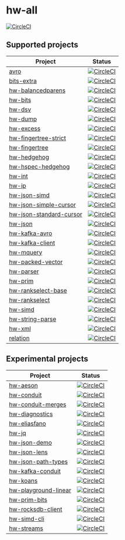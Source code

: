 # hw-all
[![CircleCI](https://circleci.com/gh/haskell-works/hw-all.svg?style=svg)](https://circleci.com/gh/haskell-works/hw-all)

## Supported projects

| Project                                                                             | Status                                                                                                                                                                            |
| ---                                                                                 | ---                                                                                                                                                                               |
| [avro                   ](https://github.com/haskell-works/avro                   ) | [![CircleCI](https://circleci.com/gh/haskell-works/avro/tree/master.svg?style=svg                   )](https://circleci.com/gh/haskell-works/avro/tree/master                   ) |
| [bits-extra             ](https://github.com/haskell-works/bits-extra             ) | [![CircleCI](https://circleci.com/gh/haskell-works/bits-extra/tree/master.svg?style=svg             )](https://circleci.com/gh/haskell-works/bits-extra/tree/master             ) |
| [hw-balancedparens      ](https://github.com/haskell-works/hw-balancedparens      ) | [![CircleCI](https://circleci.com/gh/haskell-works/hw-balancedparens/tree/master.svg?style=svg      )](https://circleci.com/gh/haskell-works/hw-balancedparens/tree/master      ) |
| [hw-bits                ](https://github.com/haskell-works/hw-bits                ) | [![CircleCI](https://circleci.com/gh/haskell-works/hw-bits/tree/master.svg?style=svg                )](https://circleci.com/gh/haskell-works/hw-bits/tree/master                ) |
| [hw-dsv                 ](https://github.com/haskell-works/hw-dsv                 ) | [![CircleCI](https://circleci.com/gh/haskell-works/hw-dsv/tree/master.svg?style=svg                 )](https://circleci.com/gh/haskell-works/hw-dsv/tree/master                 ) |
| [hw-dump                ](https://github.com/haskell-works/hw-dump                ) | [![CircleCI](https://circleci.com/gh/haskell-works/hw-dump/tree/master.svg?style=svg                )](https://circleci.com/gh/haskell-works/hw-dump/tree/master                ) |
| [hw-excess              ](https://github.com/haskell-works/hw-excess              ) | [![CircleCI](https://circleci.com/gh/haskell-works/hw-excess/tree/master.svg?style=svg              )](https://circleci.com/gh/haskell-works/hw-excess/tree/master              ) |
| [hw-fingertree-strict   ](https://github.com/haskell-works/hw-fingertree-strict   ) | [![CircleCI](https://circleci.com/gh/haskell-works/hw-fingertree-strict/tree/master.svg?style=svg   )](https://circleci.com/gh/haskell-works/hw-fingertree-strict/tree/master   ) |
| [hw-fingertree          ](https://github.com/haskell-works/hw-fingertree          ) | [![CircleCI](https://circleci.com/gh/haskell-works/hw-fingertree/tree/master.svg?style=svg          )](https://circleci.com/gh/haskell-works/hw-fingertree/tree/master          ) |
| [hw-hedgehog            ](https://github.com/haskell-works/hw-hedgehog            ) | [![CircleCI](https://circleci.com/gh/haskell-works/hw-hedgehog/tree/master.svg?style=svg            )](https://circleci.com/gh/haskell-works/hw-hedgehog/tree/master            ) |
| [hw-hspec-hedgehog      ](https://github.com/haskell-works/hw-hspec-hedgehog      ) | [![CircleCI](https://circleci.com/gh/haskell-works/hw-hspec-hedgehog/tree/master.svg?style=svg      )](https://circleci.com/gh/haskell-works/hw-hspec-hedgehog/tree/master      ) |
| [hw-int                 ](https://github.com/haskell-works/hw-int                 ) | [![CircleCI](https://circleci.com/gh/haskell-works/hw-int/tree/master.svg?style=svg                 )](https://circleci.com/gh/haskell-works/hw-int/tree/master                 ) |
| [hw-ip                  ](https://github.com/haskell-works/hw-ip                  ) | [![CircleCI](https://circleci.com/gh/haskell-works/hw-ip/tree/master.svg?style=svg                  )](https://circleci.com/gh/haskell-works/hw-ip/tree/master                  ) |
| [hw-json-simd           ](https://github.com/haskell-works/hw-json-simd           ) | [![CircleCI](https://circleci.com/gh/haskell-works/hw-json-simd/tree/master.svg?style=svg           )](https://circleci.com/gh/haskell-works/hw-json-simd/tree/master           ) |
| [hw-json-simple-cursor  ](https://github.com/haskell-works/hw-json-simple-cursor  ) | [![CircleCI](https://circleci.com/gh/haskell-works/hw-json-simple-cursor/tree/master.svg?style=svg  )](https://circleci.com/gh/haskell-works/hw-json-simple-cursor/tree/master  ) |
| [hw-json-standard-cursor](https://github.com/haskell-works/hw-json-standard-cursor) | [![CircleCI](https://circleci.com/gh/haskell-works/hw-json-standard-cursor/tree/master.svg?style=svg)](https://circleci.com/gh/haskell-works/hw-json-standard-cursor/tree/master) |
| [hw-json                ](https://github.com/haskell-works/hw-json                ) | [![CircleCI](https://circleci.com/gh/haskell-works/hw-json/tree/master.svg?style=svg                )](https://circleci.com/gh/haskell-works/hw-json/tree/master                ) |
| [hw-kafka-avro          ](https://github.com/haskell-works/hw-kafka-avro          ) | [![CircleCI](https://circleci.com/gh/haskell-works/hw-kafka-avro/tree/master.svg?style=svg          )](https://circleci.com/gh/haskell-works/hw-kafka-avro/tree/master          ) |
| [hw-kafka-client        ](https://github.com/haskell-works/hw-kafka-client        ) | [![CircleCI](https://circleci.com/gh/haskell-works/hw-kafka-client/tree/master.svg?style=svg        )](https://circleci.com/gh/haskell-works/hw-kafka-client/tree/master        ) |
| [hw-mquery              ](https://github.com/haskell-works/hw-mquery              ) | [![CircleCI](https://circleci.com/gh/haskell-works/hw-mquery/tree/master.svg?style=svg              )](https://circleci.com/gh/haskell-works/hw-mquery/tree/master              ) |
| [hw-packed-vector       ](https://github.com/haskell-works/hw-packed-vector       ) | [![CircleCI](https://circleci.com/gh/haskell-works/hw-packed-vector/tree/master.svg?style=svg       )](https://circleci.com/gh/haskell-works/hw-packed-vector/tree/master       ) |
| [hw-parser              ](https://github.com/haskell-works/hw-parser              ) | [![CircleCI](https://circleci.com/gh/haskell-works/hw-parser/tree/master.svg?style=svg              )](https://circleci.com/gh/haskell-works/hw-parser/tree/master              ) |
| [hw-prim                ](https://github.com/haskell-works/hw-prim                ) | [![CircleCI](https://circleci.com/gh/haskell-works/hw-prim/tree/master.svg?style=svg                )](https://circleci.com/gh/haskell-works/hw-prim/tree/master                ) |
| [hw-rankselect-base     ](https://github.com/haskell-works/hw-rankselect-base     ) | [![CircleCI](https://circleci.com/gh/haskell-works/hw-rankselect-base/tree/master.svg?style=svg     )](https://circleci.com/gh/haskell-works/hw-rankselect-base/tree/master     ) |
| [hw-rankselect          ](https://github.com/haskell-works/hw-rankselect          ) | [![CircleCI](https://circleci.com/gh/haskell-works/hw-rankselect/tree/master.svg?style=svg          )](https://circleci.com/gh/haskell-works/hw-rankselect/tree/master          ) |
| [hw-simd                ](https://github.com/haskell-works/hw-simd                ) | [![CircleCI](https://circleci.com/gh/haskell-works/hw-simd/tree/master.svg?style=svg                )](https://circleci.com/gh/haskell-works/hw-simd/tree/master                ) |
| [hw-string-parse        ](https://github.com/haskell-works/hw-string-parse        ) | [![CircleCI](https://circleci.com/gh/haskell-works/hw-string-parse/tree/master.svg?style=svg        )](https://circleci.com/gh/haskell-works/hw-string-parse/tree/master        ) |
| [hw-xml                 ](https://github.com/haskell-works/hw-xml                 ) | [![CircleCI](https://circleci.com/gh/haskell-works/hw-xml/tree/master.svg?style=svg                 )](https://circleci.com/gh/haskell-works/hw-xml/tree/master                 ) |
| [relation               ](https://github.com/haskell-works/relation               ) | [![CircleCI](https://circleci.com/gh/haskell-works/relation/tree/master.svg?style=svg               )](https://circleci.com/gh/haskell-works/relation/tree/master               ) |

## Experimental projects

| Project                                                                             | Status                                                                                                                                                                            |
| ---                                                                                 | ---                                                                                                                                                                               |
| [hw-aeson               ](https://github.com/haskell-works/hw-aeson               ) | [![CircleCI](https://circleci.com/gh/haskell-works/hw-aeson/tree/master.svg?style=svg               )](https://circleci.com/gh/haskell-works/hw-aeson/tree/master               ) |
| [hw-conduit             ](https://github.com/haskell-works/hw-conduit             ) | [![CircleCI](https://circleci.com/gh/haskell-works/hw-conduit/tree/master.svg?style=svg             )](https://circleci.com/gh/haskell-works/hw-conduit/tree/master             ) |
| [hw-conduit-merges      ](https://github.com/haskell-works/hw-conduit-merges      ) | [![CircleCI](https://circleci.com/gh/haskell-works/hw-conduit-merges/tree/master.svg?style=svg      )](https://circleci.com/gh/haskell-works/hw-conduit-merges/tree/master      ) |
| [hw-diagnostics         ](https://github.com/haskell-works/hw-diagnostics         ) | [![CircleCI](https://circleci.com/gh/haskell-works/hw-diagnostics/tree/master.svg?style=svg         )](https://circleci.com/gh/haskell-works/hw-diagnostics/tree/master         ) |
| [hw-eliasfano           ](https://github.com/haskell-works/hw-eliasfano           ) | [![CircleCI](https://circleci.com/gh/haskell-works/hw-eliasfano/tree/master.svg?style=svg           )](https://circleci.com/gh/haskell-works/hw-eliasfano/tree/master           ) |
| [hw-jq                  ](https://github.com/haskell-works/hw-jq                  ) | [![CircleCI](https://circleci.com/gh/haskell-works/hw-jq/tree/master.svg?style=svg                  )](https://circleci.com/gh/haskell-works/hw-jq/tree/master                  ) |
| [hw-json-demo           ](https://github.com/haskell-works/hw-json-demo           ) | [![CircleCI](https://circleci.com/gh/haskell-works/hw-json-demo/tree/master.svg?style=svg           )](https://circleci.com/gh/haskell-works/hw-json-demo/tree/master           ) |
| [hw-json-lens           ](https://github.com/haskell-works/hw-json-lens           ) | [![CircleCI](https://circleci.com/gh/haskell-works/hw-json-lens/tree/master.svg?style=svg           )](https://circleci.com/gh/haskell-works/hw-json-lens/tree/master           ) |
| [hw-json-path-types     ](https://github.com/haskell-works/hw-json-path-types     ) | [![CircleCI](https://circleci.com/gh/haskell-works/hw-json-path-types/tree/master.svg?style=svg     )](https://circleci.com/gh/haskell-works/hw-json-path-types/tree/master     ) |
| [hw-kafka-conduit       ](https://github.com/haskell-works/hw-kafka-conduit       ) | [![CircleCI](https://circleci.com/gh/haskell-works/hw-kafka-conduit/tree/master.svg?style=svg       )](https://circleci.com/gh/haskell-works/hw-kafka-conduit/tree/master       ) |
| [hw-koans               ](https://github.com/haskell-works/hw-koans               ) | [![CircleCI](https://circleci.com/gh/haskell-works/hw-koans/tree/master.svg?style=svg               )](https://circleci.com/gh/haskell-works/hw-koans/tree/master               ) |
| [hw-playground-linear   ](https://github.com/haskell-works/hw-playground-linear   ) | [![CircleCI](https://circleci.com/gh/haskell-works/hw-playground-linear/tree/master.svg?style=svg   )](https://circleci.com/gh/haskell-works/hw-playground-linear/tree/master   ) |
| [hw-prim-bits           ](https://github.com/haskell-works/hw-prim-bits           ) | [![CircleCI](https://circleci.com/gh/haskell-works/hw-prim-bits/tree/master.svg?style=svg           )](https://circleci.com/gh/haskell-works/hw-prim-bits/tree/master           ) |
| [hw-rocksdb-client      ](https://github.com/haskell-works/hw-rocksdb-client      ) | [![CircleCI](https://circleci.com/gh/haskell-works/hw-rocksdb-client/tree/master.svg?style=svg      )](https://circleci.com/gh/haskell-works/hw-rocksdb-client/tree/master      ) |
| [hw-simd-cli            ](https://github.com/haskell-works/hw-simd-cli            ) | [![CircleCI](https://circleci.com/gh/haskell-works/hw-simd-cli/tree/master.svg?style=svg            )](https://circleci.com/gh/haskell-works/hw-simd-cli/tree/master            ) |
| [hw-streams             ](https://github.com/haskell-works/hw-streams             ) | [![CircleCI](https://circleci.com/gh/haskell-works/hw-streams/tree/master.svg?style=svg             )](https://circleci.com/gh/haskell-works/hw-streams/tree/master             ) |
